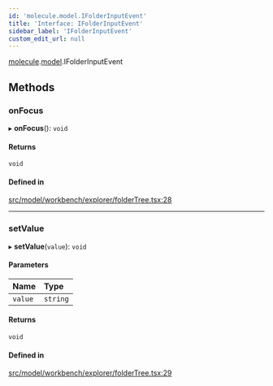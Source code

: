 ```yaml
---
id: 'molecule.model.IFolderInputEvent'
title: 'Interface: IFolderInputEvent'
sidebar_label: 'IFolderInputEvent'
custom_edit_url: null
---
```


[molecule](../namespaces/molecule).[model](../namespaces/molecule.model).IFolderInputEvent

## Methods

### onFocus

▸ **onFocus**(): `void`

#### Returns

`void`

#### Defined in

[src/model/workbench/explorer/folderTree.tsx:28](https://github.com/DTStack/molecule/blob/b5324fcf/src/model/workbench/explorer/folderTree.tsx#L28)

---

### setValue

▸ **setValue**(`value`): `void`

#### Parameters

| Name    | Type     |
| :------ | :------- |
| `value` | `string` |

#### Returns

`void`

#### Defined in

[src/model/workbench/explorer/folderTree.tsx:29](https://github.com/DTStack/molecule/blob/b5324fcf/src/model/workbench/explorer/folderTree.tsx#L29)
